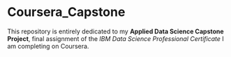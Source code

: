 # Coursera_Capstone
This repository is entirely dedicated to my **Applied Data Science Capstone Project**, final assignment of the *IBM Data Science Professional Certificate* I am completing on Coursera.
